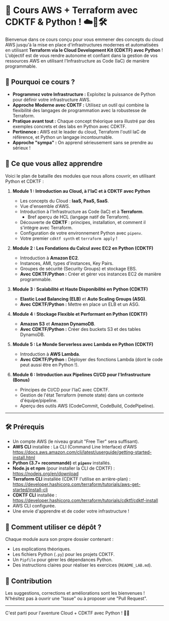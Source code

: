 # 🚀 Cours AWS + Terraform avec CDKTF & Python ! ☁️🐍🛠️

Bienvenue dans ce cours conçu pour vous emmener des concepts du cloud AWS jusqu'à la mise en place d'infrastructures modernes et automatisées en utilisant **Terraform via le Cloud Development Kit (CDKTF) avec Python** ! L'objectif est de vous rendre autonome et confiant dans la gestion de vos ressources AWS en utilisant l'Infrastructure as Code (IaC) de manière programmable.

## 🤔 Pourquoi ce cours ?

*   **Programmez votre Infrastructure :** Exploitez la puissance de Python pour définir votre infrastructure AWS.
*   **Approche Moderne avec CDKTF :** Utilisez un outil qui combine la flexibilité des langages de programmation avec la robustesse de Terraform.
*   **Pratique avant tout :** Chaque concept théorique sera illustré par des exemples concrets et des labs en Python avec CDKTF.
*   **Pertinence :** AWS est le leader du cloud, Terraform l'outil IaC de référence, et Python un langage incontournable.
*   **Approche "sympa" :** On apprend sérieusement sans se prendre au sérieux !

## 🎯 Ce que vous allez apprendre

Voici le plan de bataille des modules que nous allons couvrir, en utilisant Python et CDKTF :

1.  **Module 1 : Introduction au Cloud, à l'IaC et à CDKTF avec Python**
    *   Les concepts du Cloud : **IaaS, PaaS, SaaS**.
    *   Vue d'ensemble d'AWS.
    *   Introduction à l'Infrastructure as Code (IaC) et à **Terraform**.
        *   Bref aperçu de HCL (langage natif de Terraform).
    *   Découverte de **CDKTF** : principes, installation, et comment il s'intègre avec Terraform.
    *   Configuration de votre environnement Python avec `pipenv`.
    *   Votre premier `cdktf synth` et `terraform apply` !

2.  **Module 2 : Les Fondations du Calcul avec EC2 en Python (CDKTF)**
    *   Introduction à **Amazon EC2**.
    *   Instances, AMI, types d'instances, Key Pairs.
    *   Groupes de sécurité (Security Groups) et stockage EBS.
    *   **Avec CDKTF/Python :** Créer et gérer vos instances EC2 de manière programmable.

3.  **Module 3 : Scalabilité et Haute Disponibilité en Python (CDKTF)**
    *   **Elastic Load Balancing (ELB)** et **Auto Scaling Groups (ASG)**.
    *   **Avec CDKTF/Python :** Mettre en place un ELB et un ASG.

4.  **Module 4 : Stockage Flexible et Performant en Python (CDKTF)**
    *   **Amazon S3** et **Amazon DynamoDB**.
    *   **Avec CDKTF/Python :** Créer des buckets S3 et des tables DynamoDB.

5.  **Module 5 : Le Monde Serverless avec Lambda en Python (CDKTF)**
    *   Introduction à **AWS Lambda**.
    *   **Avec CDKTF/Python :** Déployer des fonctions Lambda (dont le code peut aussi être en Python !).

6.  **Module 6 : Introduction aux Pipelines CI/CD pour l'Infrastructure (Bonus)**
    *   Principes de CI/CD pour l'IaC avec CDKTF.
    *   Gestion de l'état Terraform (remote state) dans un contexte d'équipe/pipeline.
    *   Aperçu des outils AWS (CodeCommit, CodeBuild, CodePipeline).

---

## 🛠️ Prérequis

*   Un compte AWS (le niveau gratuit "Free Tier" sera suffisant).
*   **AWS CLI** installée : La CLI (Command Line Interface) d'AWS https://docs.aws.amazon.com/cli/latest/userguide/getting-started-install.html
*   **Python (3.7+ recommandé)** et **`pipenv`** installés.
*   **Node.js et npm** (pour installer la CLI de CDKTF) : https://nodejs.org/en/download
*   **Terraform CLI** installée (CDKTF l'utilise en arrière-plan) : https://developer.hashicorp.com/terraform/tutorials/aws-get-started/install-cli
*   **CDKTF CLI** installée : https://developer.hashicorp.com/terraform/tutorials/cdktf/cdktf-install
*   AWS CLI configurée.
*   Une envie d'apprendre et de coder votre infrastructure !

## 📖 Comment utiliser ce dépôt ?

Chaque module aura son propre dossier contenant :
*   Les explications théoriques.
*   Les fichiers Python (`.py`) pour les projets CDKTF.
*   Un `Pipfile` pour gérer les dépendances Python.
*   Des instructions claires pour réaliser les exercices (`README_LAB.md`).

## 🤝 Contribution

Les suggestions, corrections et améliorations sont les bienvenues ! N'hésitez pas à ouvrir une "Issue" ou à proposer une "Pull Request".

---

C'est parti pour l'aventure Cloud + CDKTF avec Python ! 🚀🐍